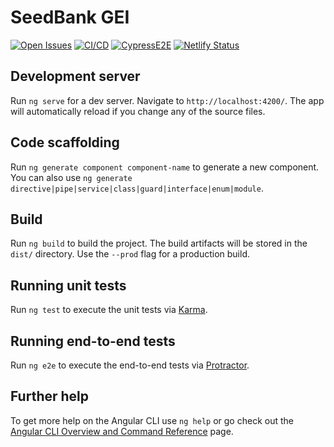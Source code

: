 # SeedBank GEI

[![Open Issues](https://img.shields.io/github/issues-raw/UdL-EPS-SoftArch/seedbank-gei?logo=github)](https://github.com/orgs/UdL-EPS-SoftArch/projects/16)
[![CI/CD](https://github.com/UdL-EPS-SoftArch/seedbank-gei/actions/workflows/ci-cd.yml/badge.svg)](https://github.com/UdL-EPS-SoftArch/seedbank-gei/actions)
[![CypressE2E](https://img.shields.io/endpoint?url=https://dashboard.cypress.io/badge/simple/4isjgp&style=flat&logo=cypress)](https://dashboard.cypress.io/projects/4isjgp/runs)
[![Netlify Status](https://api.netlify.com/api/v1/badges/f6f1cb3b-6082-47e9-8825-403cd846f331/deploy-status)](https://seedbank-gei.netlify.app)

## Development server

Run `ng serve` for a dev server. Navigate to `http://localhost:4200/`. The app will automatically reload if you change any of the source files.

## Code scaffolding

Run `ng generate component component-name` to generate a new component. You can also use `ng generate directive|pipe|service|class|guard|interface|enum|module`.

## Build

Run `ng build` to build the project. The build artifacts will be stored in the `dist/` directory. Use the `--prod` flag for a production build.

## Running unit tests

Run `ng test` to execute the unit tests via [Karma](https://karma-runner.github.io).

## Running end-to-end tests

Run `ng e2e` to execute the end-to-end tests via [Protractor](http://www.protractortest.org/).

## Further help

To get more help on the Angular CLI use `ng help` or go check out the [Angular CLI Overview and Command Reference](https://angular.io/cli) page.
